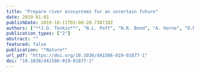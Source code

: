 ```yaml
---
title: "Prepare river ecosystems for an uncertain future"
date: 2019-01-01
publishDate: 2019-10-11T03:00:20.738710Z
authors: ["**J.D. Tonkin**", "N.L. Poff", "N.R. Bond", "A. Horne", "D.M. Merritt", "L.V. Reynolds", "J.D. Olden", "A. Ruhi", "D.A. Lytle"]
publication_types: ["2"]
abstract: ""
featured: false
publication: "*Nature*"
url_pdf: "https://doi.org/10.1038/d41586-019-01877-1"
doi: "10.1038/d41586-019-01877-1"
---
```


